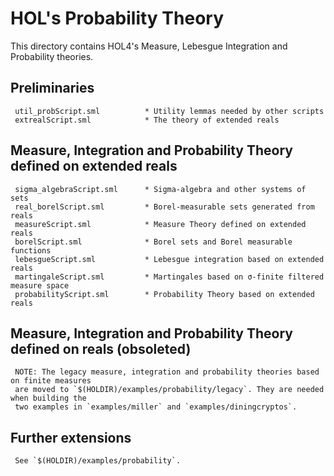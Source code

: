 # HOL's Probability Theory

This directory contains HOL4's Measure, Lebesgue Integration and Probability theories.

## Preliminaries

     util_probScript.sml          * Utility lemmas needed by other scripts
     extrealScript.sml            * The theory of extended reals

## Measure, Integration and Probability Theory defined on extended reals

     sigma_algebraScript.sml      * Sigma-algebra and other systems of sets
     real_borelScript.sml         * Borel-measurable sets generated from reals
     measureScript.sml            * Measure Theory defined on extended reals
     borelScript.sml              * Borel sets and Borel measurable functions
     lebesgueScript.sml           * Lebesgue integration based on extended reals
     martingaleScript.sml         * Martingales based on σ-finite filtered measure space
     probabilityScript.sml        * Probability Theory based on extended reals

## Measure, Integration and Probability Theory defined on reals (obsoleted)

     NOTE: The legacy measure, integration and probability theories based on finite measures
     are moved to `$(HOLDIR)/examples/probability/legacy`. They are needed when building the
     two examples in `examples/miller` and `examples/diningcryptos`.

## Further extensions

     See `$(HOLDIR)/examples/probability`.
